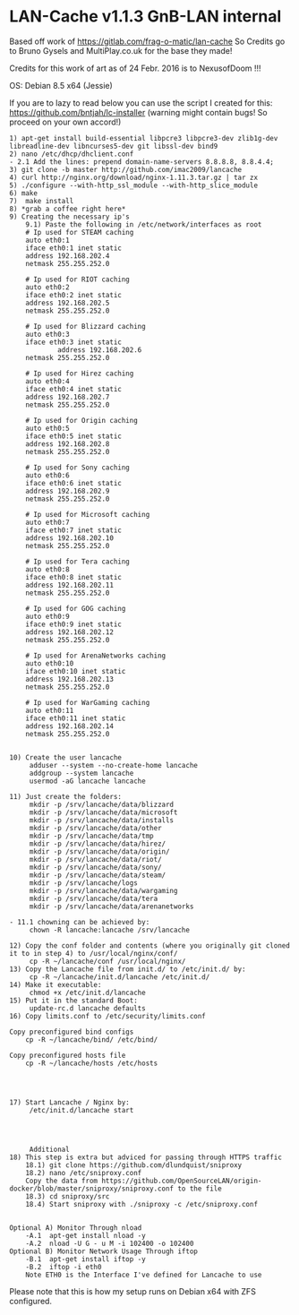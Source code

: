 LAN-Cache v1.1.3 GnB-LAN internal 
==============

Based off work of https://gitlab.com/frag-o-matic/lan-cache
So Credits go to Bruno Gysels and MultiPlay.co.uk for the base they made!

Credits for this work of art as of 24 Febr. 2016 is to NexusofDoom !!!

OS: Debian 8.5 x64 (Jessie)

If you are to lazy to read below you can use the script I created for this: https://github.com/bntjah/lc-installer (warning might contain bugs! So proceed on your own accord!)

	1) apt-get install build-essential libpcre3 libpcre3-dev zlib1g-dev libreadline-dev libncurses5-dev git libssl-dev bind9
	2) nano /etc/dhcp/dhclient.conf
	- 2.1 Add the lines: prepend domain-name-servers 8.8.8.8, 8.8.4.4;
	3) git clone -b master http://github.com/imac2009/lancache
	4) curl http://nginx.org/download/nginx-1.11.3.tar.gz | tar zx
	5) ./configure --with-http_ssl_module --with-http_slice_module
	6) make
	7)  make install
	8) *grab a coffee right here*
	9) Creating the necessary ip's
		9.1) Paste the following in /etc/network/interfaces as root
		# Ip used for STEAM caching
		auto eth0:1
		iface eth0:1 inet static
		address 192.168.202.4
		netmask 255.255.252.0
		
		# Ip used for RIOT caching
		auto eth0:2
		iface eth0:2 inet static
		address 192.168.202.5
		netmask 255.255.252.0
		
		# Ip used for Blizzard caching
		auto eth0:3
		iface eth0:3 inet static
                address 192.168.202.6
		netmask 255.255.252.0
		
		# Ip used for Hirez caching
		auto eth0:4
		iface eth0:4 inet static
		address 192.168.202.7
		netmask 255.255.252.0

		# Ip used for Origin caching	
		auto eth0:5
		iface eth0:5 inet static
		address 192.168.202.8
		netmask 255.255.252.0
		
		# Ip used for Sony caching
		auto eth0:6
		iface eth0:6 inet static
		address 192.168.202.9
		netmask 255.255.252.0
		
		# Ip used for Microsoft caching
		auto eth0:7
		iface eth0:7 inet static
		address 192.168.202.10
		netmask 255.255.252.0
		
		# Ip used for Tera caching
		auto eth0:8
		iface eth0:8 inet static
		address 192.168.202.11
		netmask 255.255.252.0
        
		# Ip used for GOG caching
		auto eth0:9
		iface eth0:9 inet static
		address 192.168.202.12
		netmask 255.255.252.0

		# Ip used for ArenaNetworks caching
		auto eth0:10
		iface eth0:10 inet static
		address 192.168.202.13
		netmask 255.255.252.0

		# Ip used for WarGaming caching
		auto eth0:11
		iface eth0:11 inet static
		address 192.168.202.14
		netmask 255.255.252.0
        
    
	10) Create the user lancache
		 adduser --system --no-create-home lancache
		 addgroup --system lancache
		 usermod -aG lancache lancache
	
	11) Just create the folders:
		 mkdir -p /srv/lancache/data/blizzard
		 mkdir -p /srv/lancache/data/microsoft
		 mkdir -p /srv/lancache/data/installs
		 mkdir -p /srv/lancache/data/other
		 mkdir -p /srv/lancache/data/tmp
		 mkdir -p /srv/lancache/data/hirez/
		 mkdir -p /srv/lancache/data/origin/
		 mkdir -p /srv/lancache/data/riot/
		 mkdir -p /srv/lancache/data/sony/
		 mkdir -p /srv/lancache/data/steam/
		 mkdir -p /srv/lancache/logs
		 mkdir -p /srv/lancache/data/wargaming
		 mkdir -p /srv/lancache/data/tera
		 mkdir -p /srv/lancache/data/arenanetworks
		
	- 11.1 chowning can be achieved by: 
		 chown -R lancache:lancache /srv/lancache

	12) Copy the conf folder and contents (where you originally git cloned it to in step 4) to /usr/local/nginx/conf/
		 cp -R ~/lancache/conf /usr/local/nginx/
	13) Copy the Lancache file from init.d/ to /etc/init.d/ by:
		 cp -R ~/lancache/init.d/lancache /etc/init.d/
	14) Make it executable:
		 chmod +x /etc/init.d/lancache
	15) Put it in the standard Boot:
		 update-rc.d lancache defaults
	16) Copy limits.conf to /etc/security/limits.conf 
	
	Copy preconfigured bind configs
		cp -R ~/lancache/bind/ /etc/bind/
		
	Copy preconfigured hosts file
		cp -R ~/lancache/hosts /etc/hosts
	
	
	
	
	17) Start Lancache / Nginx by:
		 /etc/init.d/lancache start
		 
		 
		 
		 
		 Additional
	18) This step is extra but adviced for passing through HTTPS traffic
		18.1) git clone https://github.com/dlundquist/sniproxy
		18.2) nano /etc/sniproxy.conf
		Copy the data from https://github.com/OpenSourceLAN/origin-docker/blob/master/sniproxy/sniproxy.conf to the file
		18.3) cd sniproxy/src
		18.4) Start sniproxy with ./sniproxy -c /etc/sniproxy.conf
		

	Optional A) Monitor Through nload
		-A.1  apt-get install nload -y
		-A.2  nload -U G - u M -i 102400 -o 102400
	Optional B) Monitor Network Usage Through iftop
		-B.1  apt-get install iftop -y
		-B.2  iftop -i eth0
		Note ETH0 is the Interface I've defined for Lancache to use
		
Please note that this is how my setup runs on Debian x64 with ZFS configured.
